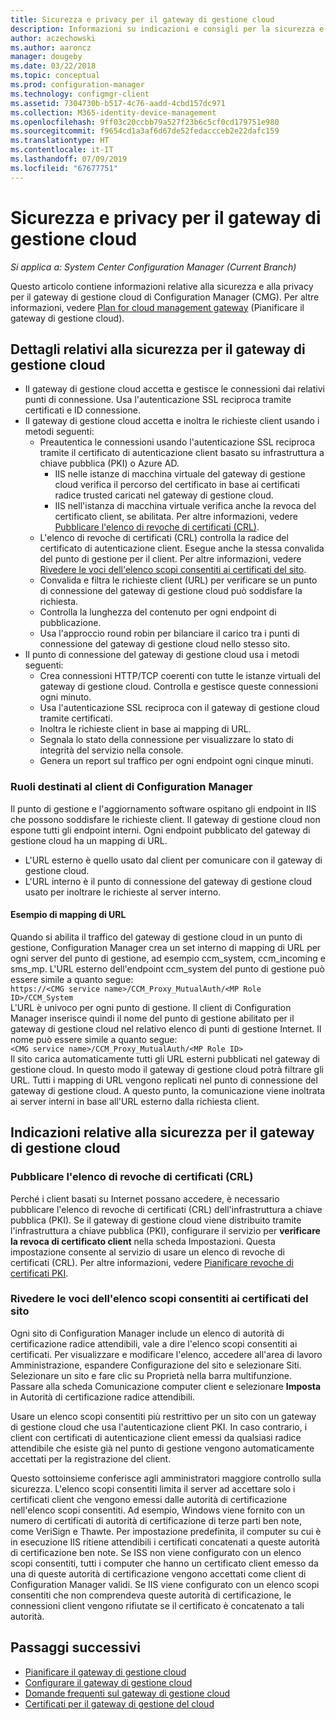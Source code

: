 ```yaml
---
title: Sicurezza e privacy per il gateway di gestione cloud
description: Informazioni su indicazioni e consigli per la sicurezza e la privacy con il gateway di gestione cloud.
author: aczechowski
ms.author: aaroncz
manager: dougeby
ms.date: 03/22/2018
ms.topic: conceptual
ms.prod: configuration-manager
ms.technology: configmgr-client
ms.assetid: 7304730b-b517-4c76-aadd-4cbd157dc971
ms.collection: M365-identity-device-management
ms.openlocfilehash: 9ff03c20ccbb79a527f23b6c5cf0cd179751e980
ms.sourcegitcommit: f9654cd1a3af6d67de52fedaccceb2e22dafc159
ms.translationtype: HT
ms.contentlocale: it-IT
ms.lasthandoff: 07/09/2019
ms.locfileid: "67677751"
---
```

# <a name="security-and-privacy-for-the-cloud-management-gateway"></a>Sicurezza e privacy per il gateway di gestione cloud

*Si applica a: System Center Configuration Manager (Current Branch)*

Questo articolo contiene informazioni relative alla sicurezza e alla privacy per il gateway di gestione cloud di Configuration Manager (CMG). Per altre informazioni, vedere [Plan for cloud management gateway](/sccm/core/clients/manage/cmg/plan-cloud-management-gateway) (Pianificare il gateway di gestione cloud).

## <a name="cmg-security-details"></a>Dettagli relativi alla sicurezza per il gateway di gestione cloud
- Il gateway di gestione cloud accetta e gestisce le connessioni dai relativi punti di connessione. Usa l'autenticazione SSL reciproca tramite certificati e ID connessione.
- Il gateway di gestione cloud accetta e inoltra le richieste client usando i metodi seguenti:
    - Preautentica le connessioni usando l'autenticazione SSL reciproca tramite il certificato di autenticazione client basato su infrastruttura a chiave pubblica (PKI) o Azure AD. 
      - IIS nelle istanze di macchina virtuale del gateway di gestione cloud verifica il percorso del certificato in base ai certificati radice trusted caricati nel gateway di gestione cloud.
      - IIS nell'istanza di macchina virtuale verifica anche la revoca del certificato client, se abilitata. Per altre informazioni, vedere [Pubblicare l'elenco di revoche di certificati (CRL)](#bkmk_crl).
    - L'elenco di revoche di certificati (CRL) controlla la radice del certificato di autenticazione client. Esegue anche la stessa convalida del punto di gestione per il client. Per altre informazioni, vedere [Rivedere le voci dell'elenco scopi consentiti ai certificati del sito](#bkmk_ctl).
    - Convalida e filtra le richieste client (URL) per verificare se un punto di connessione del gateway di gestione cloud può soddisfare la richiesta.  
    - Controlla la lunghezza del contenuto per ogni endpoint di pubblicazione.
    - Usa l'approccio round robin per bilanciare il carico tra i punti di connessione del gateway di gestione cloud nello stesso sito.
- Il punto di connessione del gateway di gestione cloud usa i metodi seguenti:
    - Crea connessioni HTTP/TCP coerenti con tutte le istanze virtuali del gateway di gestione cloud. Controlla e gestisce queste connessioni ogni minuto.
    - Usa l'autenticazione SSL reciproca con il gateway di gestione cloud tramite certificati.
    - Inoltra le richieste client in base ai mapping di URL.
    - Segnala lo stato della connessione per visualizzare lo stato di integrità del servizio nella console.
    - Genera un report sul traffico per ogni endpoint ogni cinque minuti.

### <a name="configuration-manager-client-facing-roles"></a>Ruoli destinati al client di Configuration Manager
Il punto di gestione e l'aggiornamento software ospitano gli endpoint in IIS che possono soddisfare le richieste client. Il gateway di gestione cloud non espone tutti gli endpoint interni. Ogni endpoint pubblicato del gateway di gestione cloud ha un mapping di URL.
  - L'URL esterno è quello usato dal client per comunicare con il gateway di gestione cloud.
  - L'URL interno è il punto di connessione del gateway di gestione cloud usato per inoltrare le richieste al server interno.

#### <a name="url-mapping-example"></a>Esempio di mapping di URL
Quando si abilita il traffico del gateway di gestione cloud in un punto di gestione, Configuration Manager crea un set interno di mapping di URL per ogni server del punto di gestione, ad esempio ccm_system, ccm_incoming e sms_mp. L'URL esterno dell'endpoint ccm_system del punto di gestione può essere simile a quanto segue:  
`https://<CMG service name>/CCM_Proxy_MutualAuth/<MP Role ID>/CCM_System`  
L'URL è univoco per ogni punto di gestione. Il client di Configuration Manager inserisce quindi il nome del punto di gestione abilitato per il gateway di gestione cloud nel relativo elenco di punti di gestione Internet. Il nome può essere simile a quanto segue:  
`<CMG service name>/CCM_Proxy_MutualAuth/<MP Role ID>`  
Il sito carica automaticamente tutti gli URL esterni pubblicati nel gateway di gestione cloud. In questo modo il gateway di gestione cloud potrà filtrare gli URL. Tutti i mapping di URL vengono replicati nel punto di connessione del gateway di gestione cloud. A questo punto, la comunicazione viene inoltrata ai server interni in base all'URL esterno dalla richiesta client.



## <a name="security-guidance-for-cmg"></a>Indicazioni relative alla sicurezza per il gateway di gestione cloud


<a name="bkmk_crl"></a>

### <a name="publish-the-certificate-revocation-list"></a>Pubblicare l'elenco di revoche di certificati (CRL)

Perché i client basati su Internet possano accedere, è necessario pubblicare l'elenco di revoche di certificati (CRL) dell'infrastruttura a chiave pubblica (PKI). Se il gateway di gestione cloud viene distribuito tramite l'infrastruttura a chiave pubblica (PKI), configurare il servizio per **verificare la revoca di certificato client** nella scheda Impostazioni. Questa impostazione consente al servizio di usare un elenco di revoche di certificati (CRL). Per altre informazioni, vedere [Pianificare revoche di certificati PKI](/sccm/core/plan-design/security/plan-for-security#BKMK_PlanningForCRLs).



<a name="bkmk_ctl"></a>

### <a name="review-entries-in-the-sites-certificate-trust-list"></a>Rivedere le voci dell'elenco scopi consentiti ai certificati del sito
<!--503739-->
Ogni sito di Configuration Manager include un elenco di autorità di certificazione radice attendibili, vale a dire l'elenco scopi consentiti ai certificati. Per visualizzare e modificare l'elenco, accedere all'area di lavoro Amministrazione, espandere Configurazione del sito e selezionare Siti. Selezionare un sito e fare clic su Proprietà nella barra multifunzione. Passare alla scheda Comunicazione computer client e selezionare **Imposta** in Autorità di certificazione radice attendibili.
 
Usare un elenco scopi consentiti più restrittivo per un sito con un gateway di gestione cloud che usa l'autenticazione client PKI. In caso contrario, i client con certificati di autenticazione client emessi da qualsiasi radice attendibile che esiste già nel punto di gestione vengono automaticamente accettati per la registrazione del client.

Questo sottoinsieme conferisce agli amministratori maggiore controllo sulla sicurezza. L'elenco scopi consentiti limita il server ad accettare solo i certificati client che vengono emessi dalle autorità di certificazione nell'elenco scopi consentiti. Ad esempio, Windows viene fornito con un numero di certificati di autorità di certificazione di terze parti ben note, come VeriSign e Thawte. Per impostazione predefinita, il computer su cui è in esecuzione IIS ritiene attendibili i certificati concatenati a queste autorità di certificazione ben note. Se ISS non viene configurato con un elenco scopi consentiti, tutti i computer che hanno un certificato client emesso da una di queste autorità di certificazione vengono accettati come client di Configuration Manager validi. Se IIS viene configurato con un elenco scopi consentiti che non comprendeva queste autorità di certificazione, le connessioni client vengono rifiutate se il certificato è concatenato a tali autorità. 


<!--486209-->


<!-- ## Privacy information for CMG -->


## <a name="next-steps"></a>Passaggi successivi

- [Pianificare il gateway di gestione cloud](/sccm/core/clients/manage/cmg/plan-cloud-management-gateway)
- [Configurare il gateway di gestione cloud](/sccm/core/clients/manage/cmg/setup-cloud-management-gateway)
- [Domande frequenti sul gateway di gestione cloud](/sccm/core/clients/manage/cmg/cloud-management-gateway-faq)
- [Certificati per il gateway di gestione del cloud](/sccm/core/clients/manage/cmg/certificates-for-cloud-management-gateway)
